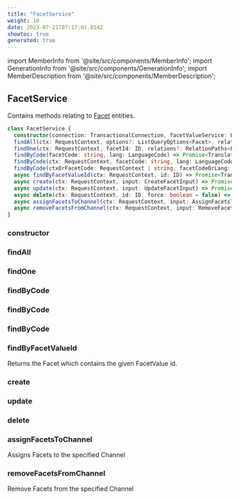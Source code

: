 ```yaml
---
title: "FacetService"
weight: 10
date: 2023-07-21T07:17:01.814Z
showtoc: true
generated: true
---
```

<!-- This file was generated from the Vendure source. Do not modify. Instead, re-run the "docs:build" script -->
import MemberInfo from '@site/src/components/MemberInfo';
import GenerationInfo from '@site/src/components/GenerationInfo';
import MemberDescription from '@site/src/components/MemberDescription';


## FacetService

<GenerationInfo sourceFile="packages/core/src/service/services/facet.service.ts" sourceLine="45" packageName="@vendure/core" />

Contains methods relating to <a href='/docs/reference/typescript-api/entities/facet#facet'>Facet</a> entities.

```ts title="Signature"
class FacetService {
  constructor(connection: TransactionalConnection, facetValueService: FacetValueService, translatableSaver: TranslatableSaver, listQueryBuilder: ListQueryBuilder, configService: ConfigService, channelService: ChannelService, customFieldRelationService: CustomFieldRelationService, eventBus: EventBus, translator: TranslatorService, roleService: RoleService)
  findAll(ctx: RequestContext, options?: ListQueryOptions<Facet>, relations?: RelationPaths<Facet>) => Promise<PaginatedList<Translated<Facet>>>;
  findOne(ctx: RequestContext, facetId: ID, relations?: RelationPaths<Facet>) => Promise<Translated<Facet> | undefined>;
  findByCode(facetCode: string, lang: LanguageCode) => Promise<Translated<Facet> | undefined>;
  findByCode(ctx: RequestContext, facetCode: string, lang: LanguageCode) => Promise<Translated<Facet> | undefined>;
  findByCode(ctxOrFacetCode: RequestContext | string, facetCodeOrLang: string | LanguageCode, lang?: LanguageCode) => Promise<Translated<Facet> | undefined>;
  async findByFacetValueId(ctx: RequestContext, id: ID) => Promise<Translated<Facet> | undefined>;
  async create(ctx: RequestContext, input: CreateFacetInput) => Promise<Translated<Facet>>;
  async update(ctx: RequestContext, input: UpdateFacetInput) => Promise<Translated<Facet>>;
  async delete(ctx: RequestContext, id: ID, force: boolean = false) => Promise<DeletionResponse>;
  async assignFacetsToChannel(ctx: RequestContext, input: AssignFacetsToChannelInput) => Promise<Array<Translated<Facet>>>;
  async removeFacetsFromChannel(ctx: RequestContext, input: RemoveFacetsFromChannelInput) => Promise<Array<ErrorResultUnion<RemoveFacetFromChannelResult, Facet>>>;
}
```

<div className="members-wrapper">

### constructor

<MemberInfo kind="method" type="(connection: <a href='/docs/reference/typescript-api/data-access/transactional-connection#transactionalconnection'>TransactionalConnection</a>, facetValueService: <a href='/docs/reference/typescript-api/services/facet-value-service#facetvalueservice'>FacetValueService</a>, translatableSaver: <a href='/docs/reference/typescript-api/service-helpers/translatable-saver#translatablesaver'>TranslatableSaver</a>, listQueryBuilder: <a href='/docs/reference/typescript-api/data-access/list-query-builder#listquerybuilder'>ListQueryBuilder</a>, configService: ConfigService, channelService: <a href='/docs/reference/typescript-api/services/channel-service#channelservice'>ChannelService</a>, customFieldRelationService: CustomFieldRelationService, eventBus: <a href='/docs/reference/typescript-api/events/event-bus#eventbus'>EventBus</a>, translator: TranslatorService, roleService: <a href='/docs/reference/typescript-api/services/role-service#roleservice'>RoleService</a>) => FacetService"   />


### findAll

<MemberInfo kind="method" type="(ctx: <a href='/docs/reference/typescript-api/request/request-context#requestcontext'>RequestContext</a>, options?: ListQueryOptions&#60;<a href='/docs/reference/typescript-api/entities/facet#facet'>Facet</a>&#62;, relations?: RelationPaths&#60;<a href='/docs/reference/typescript-api/entities/facet#facet'>Facet</a>&#62;) => Promise&#60;<a href='/docs/reference/typescript-api/common/paginated-list#paginatedlist'>PaginatedList</a>&#60;Translated&#60;<a href='/docs/reference/typescript-api/entities/facet#facet'>Facet</a>&#62;&#62;&#62;"   />


### findOne

<MemberInfo kind="method" type="(ctx: <a href='/docs/reference/typescript-api/request/request-context#requestcontext'>RequestContext</a>, facetId: <a href='/docs/reference/typescript-api/common/id#id'>ID</a>, relations?: RelationPaths&#60;<a href='/docs/reference/typescript-api/entities/facet#facet'>Facet</a>&#62;) => Promise&#60;Translated&#60;<a href='/docs/reference/typescript-api/entities/facet#facet'>Facet</a>&#62; | undefined&#62;"   />


### findByCode

<MemberInfo kind="method" type="(facetCode: string, lang: <a href='/docs/reference/typescript-api/common/language-code#languagecode'>LanguageCode</a>) => Promise&#60;Translated&#60;<a href='/docs/reference/typescript-api/entities/facet#facet'>Facet</a>&#62; | undefined&#62;"   />


### findByCode

<MemberInfo kind="method" type="(ctx: <a href='/docs/reference/typescript-api/request/request-context#requestcontext'>RequestContext</a>, facetCode: string, lang: <a href='/docs/reference/typescript-api/common/language-code#languagecode'>LanguageCode</a>) => Promise&#60;Translated&#60;<a href='/docs/reference/typescript-api/entities/facet#facet'>Facet</a>&#62; | undefined&#62;"   />


### findByCode

<MemberInfo kind="method" type="(ctxOrFacetCode: <a href='/docs/reference/typescript-api/request/request-context#requestcontext'>RequestContext</a> | string, facetCodeOrLang: string | <a href='/docs/reference/typescript-api/common/language-code#languagecode'>LanguageCode</a>, lang?: <a href='/docs/reference/typescript-api/common/language-code#languagecode'>LanguageCode</a>) => Promise&#60;Translated&#60;<a href='/docs/reference/typescript-api/entities/facet#facet'>Facet</a>&#62; | undefined&#62;"   />


### findByFacetValueId

<MemberInfo kind="method" type="(ctx: <a href='/docs/reference/typescript-api/request/request-context#requestcontext'>RequestContext</a>, id: <a href='/docs/reference/typescript-api/common/id#id'>ID</a>) => Promise&#60;Translated&#60;<a href='/docs/reference/typescript-api/entities/facet#facet'>Facet</a>&#62; | undefined&#62;"   />

Returns the Facet which contains the given FacetValue id.
### create

<MemberInfo kind="method" type="(ctx: <a href='/docs/reference/typescript-api/request/request-context#requestcontext'>RequestContext</a>, input: CreateFacetInput) => Promise&#60;Translated&#60;<a href='/docs/reference/typescript-api/entities/facet#facet'>Facet</a>&#62;&#62;"   />


### update

<MemberInfo kind="method" type="(ctx: <a href='/docs/reference/typescript-api/request/request-context#requestcontext'>RequestContext</a>, input: UpdateFacetInput) => Promise&#60;Translated&#60;<a href='/docs/reference/typescript-api/entities/facet#facet'>Facet</a>&#62;&#62;"   />


### delete

<MemberInfo kind="method" type="(ctx: <a href='/docs/reference/typescript-api/request/request-context#requestcontext'>RequestContext</a>, id: <a href='/docs/reference/typescript-api/common/id#id'>ID</a>, force: boolean = false) => Promise&#60;DeletionResponse&#62;"   />


### assignFacetsToChannel

<MemberInfo kind="method" type="(ctx: <a href='/docs/reference/typescript-api/request/request-context#requestcontext'>RequestContext</a>, input: AssignFacetsToChannelInput) => Promise&#60;Array&#60;Translated&#60;<a href='/docs/reference/typescript-api/entities/facet#facet'>Facet</a>&#62;&#62;&#62;"   />

Assigns Facets to the specified Channel
### removeFacetsFromChannel

<MemberInfo kind="method" type="(ctx: <a href='/docs/reference/typescript-api/request/request-context#requestcontext'>RequestContext</a>, input: RemoveFacetsFromChannelInput) => Promise&#60;Array&#60;ErrorResultUnion&#60;RemoveFacetFromChannelResult, <a href='/docs/reference/typescript-api/entities/facet#facet'>Facet</a>&#62;&#62;&#62;"   />

Remove Facets from the specified Channel


</div>
